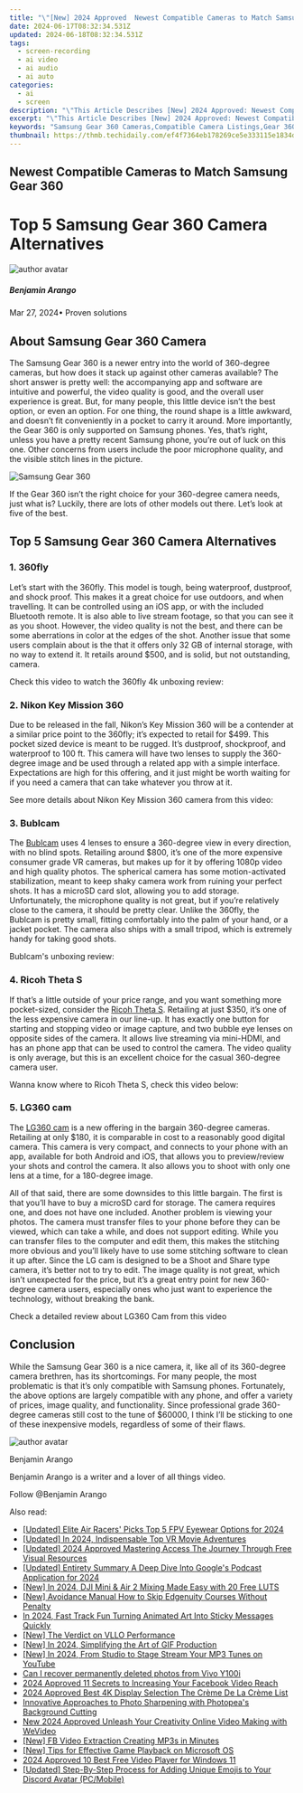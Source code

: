 ```yaml
---
title: "\"[New] 2024 Approved  Newest Compatible Cameras to Match Samsung Gear 360\""
date: 2024-06-17T08:32:34.531Z
updated: 2024-06-18T08:32:34.531Z
tags: 
  - screen-recording
  - ai video
  - ai audio
  - ai auto
categories: 
  - ai
  - screen
description: "\"This Article Describes [New] 2024 Approved: Newest Compatible Cameras to Match Samsung Gear 360\""
excerpt: "\"This Article Describes [New] 2024 Approved: Newest Compatible Cameras to Match Samsung Gear 360\""
keywords: "Samsung Gear 360 Cameras,Compatible Camera Listings,Gear 360 Compatible Models,Latest Cameras for Gear 360,Drones with Gear 360 Support,Samsung Gear 360 Accessories,Matching Camera for Gear 360"
thumbnail: https://thmb.techidaily.com/ef4f7364eb178269ce5e333115e1834d8d6af4b37108b148f724431123b9f7ea.jpg
---
```


## Newest Compatible Cameras to Match Samsung Gear 360

# Top 5 Samsung Gear 360 Camera Alternatives

![author avatar](https://images.wondershare.com/filmora/article-images/benjamin-arango-author.jpg)

##### Benjamin Arango

 Mar 27, 2024• Proven solutions

## About Samsung Gear 360 Camera

 The Samsung Gear 360 is a newer entry into the world of 360-degree cameras, but how does it stack up against other cameras available? The short answer is pretty well: the accompanying app and software are intuitive and powerful, the video quality is good, and the overall user experience is great. But, for many people, this little device isn’t the best option, or even an option. For one thing, the round shape is a little awkward, and doesn’t fit conveniently in a pocket to carry it around. More importantly, the Gear 360 is only supported on Samsung phones. Yes, that’s right, unless you have a pretty recent Samsung phone, you’re out of luck on this one. Other concerns from users include the poor microphone quality, and the visible stitch lines in the picture.

![Samsung Gear 360](https://images.wondershare.com/filmora/article-images/samsung-gear-360-camera.jpg)

 If the Gear 360 isn’t the right choice for your 360-degree camera needs, just what is? Luckily, there are lots of other models out there. Let’s look at five of the best.

## Top 5 Samsung Gear 360 Camera Alternatives

### 1\. 360fly

 Let’s start with the 360fly. This model is tough, being waterproof, dustproof, and shock proof. This makes it a great choice for use outdoors, and when travelling. It can be controlled using an iOS app, or with the included Bluetooth remote. It is also able to live stream footage, so that you can see it as you shoot. However, the video quality is not the best, and there can be some aberrations in color at the edges of the shot. Another issue that some users complain about is the that it offers only 32 GB of internal storage, with no way to extend it. It retails around $500, and is solid, but not outstanding, camera.

 Check this video to watch the 360fly 4k unboxing review:

### 2\. Nikon Key Mission 360

 Due to be released in the fall, Nikon’s Key Mission 360 will be a contender at a similar price point to the 360fly; it’s expected to retail for $499\. This pocket sized device is meant to be rugged. It’s dustproof, shockproof, and waterproof to 100 ft. This camera will have two lenses to supply the 360-degree image and be used through a related app with a simple interface. Expectations are high for this offering, and it just might be worth waiting for if you need a camera that can take whatever you throw at it.

 See more details about Nikon Key Mission 360 camera from this video:

### 3\. Bublcam

 The [Bublcam](https://tools.techidaily.com/wondershare/filmora/download/) uses 4 lenses to ensure a 360-degree view in every direction, with no blind spots. Retailing around $800, it’s one of the more expensive consumer grade VR cameras, but makes up for it by offering 1080p video and high quality photos. The spherical camera has some motion-activated stabilization, meant to keep shaky camera work from ruining your perfect shots. It has a microSD card slot, allowing you to add storage. Unfortunately, the microphone quality is not great, but if you’re relatively close to the camera, it should be pretty clear. Unlike the 360fly, the Bublcam is pretty small, fitting comfortably into the palm of your hand, or a jacket pocket. The camera also ships with a small tripod, which is extremely handy for taking good shots.

 Bublcam's unboxing review:

### 4\. Ricoh Theta S

 If that’s a little outside of your price range, and you want something more pocket-sized, consider the [Ricoh Theta S](https://tools.techidaily.com/wondershare/filmora/download/). Retailing at just $350, it’s one of the less expensive camera in our line-up. It has exactly one button for starting and stopping video or image capture, and two bubble eye lenses on opposite sides of the camera. It allows live streaming via mini-HDMI, and has an phone app that can be used to control the camera. The video quality is only average, but this is an excellent choice for the casual 360-degree camera user.

 Wanna know where to Ricoh Theta S, check this video below:

### 5\. LG360 cam

 The [LG360 cam](https://tools.techidaily.com/wondershare/filmora/download/) is a new offering in the bargain 360-degree cameras. Retailing at only $180, it is comparable in cost to a reasonably good digital camera. This camera is very compact, and connects to your phone with an app, available for both Android and iOS, that allows you to preview/review your shots and control the camera. It also allows you to shoot with only one lens at a time, for a 180-degree image.

 All of that said, there are some downsides to this little bargain. The first is that you’ll have to buy a microSD card for storage. The camera requires one, and does not have one included. Another problem is viewing your photos. The camera must transfer files to your phone before they can be viewed, which can take a while, and does not support editing. While you can transfer files to the computer and edit them, this makes the stitching more obvious and you’ll likely have to use some stitching software to clean it up after. Since the LG cam is designed to be a Shoot and Share type camera, it’s better not to try to edit. The image quality is not great, which isn’t unexpected for the price, but it’s a great entry point for new 360-degree camera users, especially ones who just want to experience the technology, without breaking the bank.

 Check a detailed review about LG360 Cam from this video

## Conclusion

 While the Samsung Gear 360 is a nice camera, it, like all of its 360-degree camera brethren, has its shortcomings. For many people, the most problematic is that it’s only compatible with Samsung phones. Fortunately, the above options are largely compatible with any phone, and offer a variety of prices, image quality, and functionality. Since professional grade 360-degree cameras still cost to the tune of $60000, I think I’ll be sticking to one of these inexpensive models, regardless of some of their flaws.

![author avatar](https://images.wondershare.com/filmora/article-images/benjamin-arango-author.jpg)

Benjamin Arango

Benjamin Arango is a writer and a lover of all things video.

Follow @Benjamin Arango


<ins class="adsbygoogle"
     style="display:block"
     data-ad-format="autorelaxed"
     data-ad-client="ca-pub-7571918770474297"
     data-ad-slot="1223367746"></ins>



<ins class="adsbygoogle"
     style="display:block"
     data-ad-client="ca-pub-7571918770474297"
     data-ad-slot="8358498916"
     data-ad-format="auto"
     data-full-width-responsive="true"></ins>


<span class="atpl-alsoreadstyle">Also read:</span>
<div><ul>
<li><a href="https://fox-access.techidaily.com/updated-elite-air-racers-picks-top-5-fpv-eyewear-options-for-2024/"><u>[Updated] Elite Air Racers' Picks  Top 5 FPV Eyewear Options for 2024</u></a></li>
<li><a href="https://fox-access.techidaily.com/updated-in-2024-indispensable-top-vr-movie-adventures/"><u>[Updated] In 2024, Indispensable Top VR Movie Adventures</u></a></li>
<li><a href="https://fox-access.techidaily.com/updated-2024-approved-mastering-access-the-journey-through-free-visual-resources/"><u>[Updated] 2024 Approved  Mastering Access  The Journey Through Free Visual Resources</u></a></li>
<li><a href="https://fox-access.techidaily.com/updated-entirety-summary-a-deep-dive-into-googles-podcast-application-for-2024/"><u>[Updated] Entirety Summary  A Deep Dive Into Google's Podcast Application for 2024</u></a></li>
<li><a href="https://fox-access.techidaily.com/new-in-2024-dji-mini-and-air-2-mixing-made-easy-with-20-free-luts/"><u>[New] In 2024, DJI Mini & Air 2 Mixing Made Easy with 20 Free LUTS</u></a></li>
<li><a href="https://fox-access.techidaily.com/new-avoidance-manual-how-to-skip-edgenuity-courses-without-penalty/"><u>[New] Avoidance Manual  How to Skip Edgenuity Courses Without Penalty</u></a></li>
<li><a href="https://fox-access.techidaily.com/in-2024-fast-track-fun-turning-animated-art-into-sticky-messages-quickly/"><u>In 2024, Fast Track Fun  Turning Animated Art Into Sticky Messages Quickly</u></a></li>
<li><a href="https://fox-access.techidaily.com/new-the-verdict-on-vllo-performance/"><u>[New] The Verdict on VLLO Performance</u></a></li>
<li><a href="https://fox-access.techidaily.com/new-in-2024-simplifying-the-art-of-gif-production/"><u>[New] In 2024, Simplifying the Art of GIF Production</u></a></li>
<li><a href="https://eaxpv-info.techidaily.com/new-in-2024-from-studio-to-stage-stream-your-mp3-tunes-on-youtube/"><u>[New] In 2024, From Studio to Stage  Stream Your MP3 Tunes on YouTube</u></a></li>
<li><a href="https://phone-solutions.techidaily.com/can-i-recover-permanently-deleted-photos-from-vivo-y100i-by-stellar-photo-recovery-android-mobile-photo-recover/"><u>Can I recover permanently deleted photos from Vivo Y100i</u></a></li>
<li><a href="https://facebook-video-files.techidaily.com/2024-approved-11-secrets-to-increasing-your-facebook-video-reach/"><u>2024 Approved  11 Secrets to Increasing Your Facebook Video Reach</u></a></li>
<li><a href="https://extra-information.techidaily.com/2024-approved-best-4k-display-selection-the-creme-de-la-creme-list/"><u>2024 Approved  Best 4K Display Selection  The Crème De La Crème List</u></a></li>
<li><a href="https://extra-hints.techidaily.com/innovative-approaches-to-photo-sharpening-with-photopeas-background-cutting/"><u>Innovative Approaches to Photo Sharpening with Photopea's Background Cutting</u></a></li>
<li><a href="https://smart-video-editing.techidaily.com/new-2024-approved-unleash-your-creativity-online-video-making-with-wevideo/"><u>New 2024 Approved Unleash Your Creativity Online Video Making with WeVideo</u></a></li>
<li><a href="https://facebook-videos.techidaily.com/new-fb-video-extraction-creating-mp3s-in-minutes/"><u>[New] FB Video Extraction  Creating MP3s in Minutes</u></a></li>
<li><a href="https://remote-screen-capture.techidaily.com/new-tips-for-effective-game-playback-on-microsoft-os/"><u>[New] Tips for Effective Game Playback on Microsoft OS</u></a></li>
<li><a href="https://ai-editing-video.techidaily.com/2024-approved-10-best-free-video-player-for-windows-11/"><u>2024 Approved 10 Best Free Video Player for Windows 11</u></a></li>
<li><a href="https://discord-videos.techidaily.com/updated-step-by-step-process-for-adding-unique-emojis-to-your-discord-avatar-pcmobile/"><u>[Updated] Step-By-Step Process for Adding Unique Emojis to Your Discord Avatar (PC/Mobile)</u></a></li>
</ul></div>
